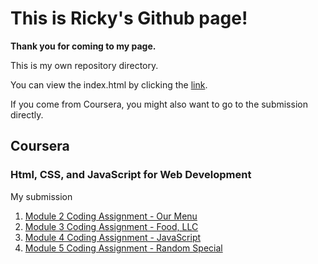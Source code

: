 # This is Ricky's Github page!
**Thank you for coming to my page.**

This is my own repository directory.

You can view the index.html by clicking the [link](https://kahotheo.github.io).

If you come from Coursera, you might also want to go to the submission directly.


## Coursera

### Html, CSS, and JavaScript for Web Development

My submission

  1. [Module 2 Coding Assignment - Our Menu](https://kahotheo.github.io/mod2_solution/index.html)
  2. [Module 3 Coding Assignment - Food, LLC](https://kahotheo.github.io/mod3_solution/index.html)
  3. [Module 4 Coding Assignment - JavaScript](https://kahotheo.github.io/mod4_solution/index.html)
  4. [Module 5 Coding Assignment - Random Special](https://kahotheo.github.io/mod5_solution/index.html)

